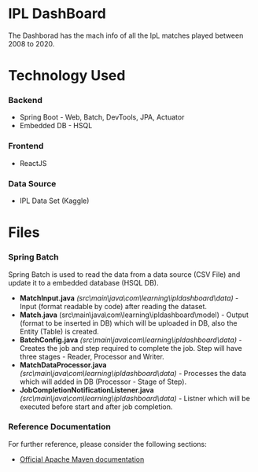 # IPL DashBoard
The Dashborad has the mach info of all the IpL matches played between 2008 to 2020.

# Technology Used
### Backend
* Spring Boot - Web, Batch, DevTools, JPA, Actuator
* Embedded DB - HSQL
### Frontend
* ReactJS
### Data Source
* IPL Data Set (Kaggle)

# Files
### Spring Batch
Spring Batch is used to read the data from a data source (CSV File) and update it to a embedded database (HSQL DB).
* __MatchInput.java__ _(src\main\java\com\learning\ipldashboard\data)_ - Input (format readable by code) after reading the dataset.
* __Match.java__ (src\main\java\com\learning\ipldashboard\model) - Output (format to be inserted in DB) which will be uploaded in DB, also the Entity (Table) is created.
* __BatchConfig.java__ _(src\main\java\com\learning\ipldashboard\data)_ - Creates the job and step required to complete the job. Step will have three stages - Reader, Processor and Writer.
* __MatchDataProcessor.java__ _(src\main\java\com\learning\ipldashboard\data)_ - Processes the data which will added in DB (Processor - Stage of Step).
* __JobCompletionNotificationListener.java__ _(src\main\java\com\learning\ipldashboard\data)_ - Listner which will be executed before start and after job completion.


### Reference Documentation
For further reference, please consider the following sections:

* [Official Apache Maven documentation](https://maven.apache.org/guides/index.html)


